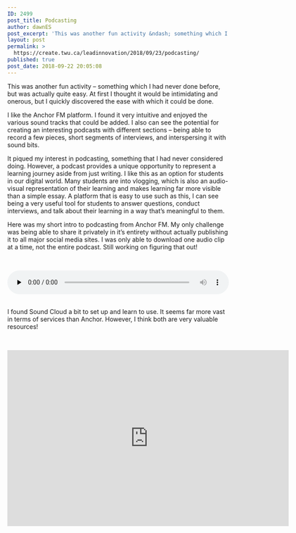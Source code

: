 ```yaml
---
ID: 2499
post_title: Podcasting
author: dawnES
post_excerpt: 'This was another fun activity &ndash; something which I had never done before, but was actually quite easy. At first I thought it would be intimidating and onerous, but I quickly discovered the ease with which it could be done. [&hellip;]'
layout: post
permalink: >
  https://create.twu.ca/leadinnovation/2018/09/23/podcasting/
published: true
post_date: 2018-09-22 20:05:08
---
```

This was another fun activity &#8211; something which I had never done before, but was actually quite easy. At first I thought it would be intimidating and onerous, but I quickly discovered the ease with which it could be done.

I like the Anchor FM platform. I found it very intuitive and enjoyed the various sound tracks that could be added. I also can see the potential for creating an interesting podcasts with different sections &#8211; being able to record a few pieces, short segments of interviews, and interspersing it with sound bits.

It piqued my interest in podcasting, something that I had never considered doing. However, a podcast provides a unique opportunity to represent a learning journey aside from just writing. I like this as an option for students in our digital world. Many students are into vlogging, which is also an audio-visual representation of their learning and makes learning far more visible than a simple essay. A platform that is easy to use such as this, I can see being a very useful tool for students to answer questions, conduct interviews, and talk about their learning in a way that&#8217;s meaningful to them.

Here was my short intro to podcasting from Anchor FM. My only challenge was being able to share it privately in it&#8217;s entirety without actually publishing it to all major social media sites. I was only able to download one audio clip at a time, not the entire podcast. Still working on figuring that out!

&nbsp;
<!--[if lt IE 9]><script>document.createElement('audio');</script><![endif]-->
<audio class="wp-audio-shortcode" id="audio-138-1" preload="none" style="width: 100%;" controls="controls"><source type="audio/mpeg" src="http://create.twu.ca/leadinnovation/files/2018/09/4742583-44100-2-ac27ee41f81e7.m4a?_=1" /><a href="http://create.twu.ca/leadinnovation/files/2018/09/4742583-44100-2-ac27ee41f81e7.m4a">http://create.twu.ca/leadinnovation/files/2018/09/4742583-44100-2-ac27ee41f81e7.m4a</a></audio>
&nbsp;

I found Sound Cloud a bit to set up and learn to use. It seems far more vast in terms of services than Anchor. However, I think both are very valuable resources!

&nbsp;

<iframe width="640" height="400" scrolling="no" frameborder="no" src="https://w.soundcloud.com/player/?visual=true&#038;url=https%3A%2F%2Fapi.soundcloud.com%2Ftracks%2F503792328&%23038;show_artwork=true&%23038;maxwidth=640&%23038;maxheight=960&%23038;dnt=1&%23038;secret_token=s-xS0ez"></iframe>